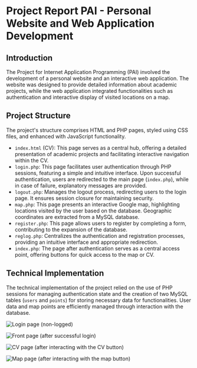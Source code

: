 # Project Report PAI - Personal Website and Web Application Development

## Introduction
The Project for Internet Application Programming (PAI) involved the development of a personal website and an interactive web application. The website was designed to provide detailed information about academic projects, while the web application integrated functionalities such as authentication and interactive display of visited locations on a map.

## Project Structure
The project's structure comprises HTML and PHP pages, styled using CSS files, and enhanced with JavaScript functionality.

- `index.html` (CV): This page serves as a central hub, offering a detailed presentation of academic projects and facilitating interactive navigation within the CV.
- `login.php`: This page facilitates user authentication through PHP sessions, featuring a simple and intuitive interface. Upon successful authentication, users are redirected to the main page (`index.php`), while in case of failure, explanatory messages are provided.
- `logout.php`: Manages the logout process, redirecting users to the login page. It ensures session closure for maintaining security.
- `map.php`: This page presents an interactive Google map, highlighting locations visited by the user based on the database. Geographic coordinates are extracted from a MySQL database.
- `register.php`: This page allows users to register by completing a form, contributing to the expansion of the database.
- `reglog.php`: Centralizes the authentication and registration processes, providing an intuitive interface and appropriate redirection.
- `index.php`: The page after authentication serves as a central access point, offering buttons for quick access to the map or CV.

## Technical Implementation
The technical implementation of the project relied on the use of PHP sessions for managing authentication state and the creation of two MySQL tables (`users` and `points`) for storing necessary data for functionalities. User data and map points are efficiently managed through interaction with the database.

![Login page (non-logged)](https://github.com/allinanton/PHP-MYSQL-Login-and-Google-Maps-Api-Map/assets/61775219/eb51877b-aaa5-4f75-86e5-279b63090c14)

![Front page (after successful login)](https://github.com/allinanton/PHP-MYSQL-Login-and-Google-Maps-Api-Map/assets/61775219/eea9fac6-81b4-4902-8e13-c700acbc1c36)

![CV page (after interacting with the CV button)](https://github.com/allinanton/PHP-MYSQL-Login-and-Google-Maps-Api-Map/assets/61775219/75956895-7150-4e7b-9f51-60a868acb26c)

![Map page (after interacting with the map button)](https://github.com/allinanton/PHP-MYSQL-Login-and-Google-Maps-Api-Map/assets/61775219/739d0d00-569e-42b9-9428-2dd36a6da563)
